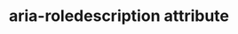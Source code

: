 ---
{
  "title": "aria-roledescription attribute",
  "description": "Defines a human-readable, author-localized description for the role of an element.",
  "category": "aria",
  "keywords": [
    "aria-roledescription attribute"
  ],
  "last_test_date": "2018-11-12",
  "test_results_url": "https://a11ysupport.io/tech/aria/aria-roledescription_attribute",
  "stats": {
    "jaws": {
      "chrome": {
        "76": "a"
      },
      "firefox": {
        "69": "a"
      },
      "ie": {
        "11": "a"
      }
    },
    "narrator": {
      "edge": {
        "44": "a"
      }
    },
    "nvda": {
      "chrome": {
        "76": "y"
      },
      "firefox": {
        "76": "y"
      }
    },
    "orca": {
      "firefox": {
        "69": "y"
      }
    },
    "talkback": {
      "and_chr": {
        "76": "n"
      }
    },
    "vo_ios": {
      "ios_saf": {
        "12.4.1": "a"
      }
    },
    "vo_macos": {
      "safari": {
        "12.1.2": "y"
      }
    },
    "dragon_win": {
      "chrome": {
        "all": "u"
      }
    },
    "va_and": {
      "and_chr": {
        "all": "u"
      }
    },
    "vc_ios": {
      "ios_saf": {
        "all": "u"
      }
    },
    "vc_macos": {
      "safari": {
        "all": "u"
      }
    },
    "wsr": {
      "chrome": {
        "all": "u"
      }
    }
  },
  "links": {
    "ARIA spec for aria-roledescription": "https://www.w3.org/TR/wai-aria-1.1/#aria-roledescription"
  }
}
---